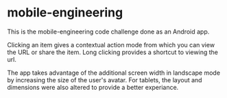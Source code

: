 mobile-engineering
==================
This is the mobile-engineering code challenge done as an Android app. 

Clicking an item  gives a contextual action mode from which you can view the URL or share the item. Long clicking 
provides a shortcut to viewing the url.

The app takes advantage of the additional screen width in landscape mode by increasing the size of the user's avatar. For
tablets, the layout and dimensions were also altered to provide a better experiance.
